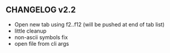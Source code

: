 ## CHANGELOG v2.2
- Open new tab using f2..f12 (will be pushed at end of tab list)
- little cleanup
- non-ascii symbols fix
- open file from cli args
